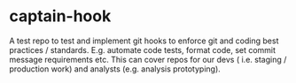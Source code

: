 # captain-hook

A test repo to test and implement git hooks to enforce git and coding best practices / standards. E.g. automate code tests, format code, set commit message requirements etc. This can cover repos for our devs ( i.e. staging / production work) and analysts (e.g. analysis prototyping).
